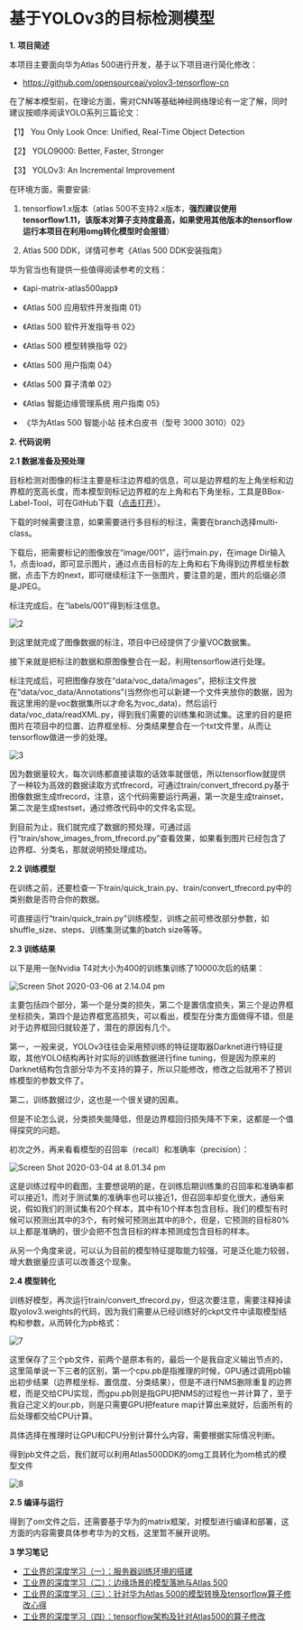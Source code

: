 # 基于YOLOv3的目标检测模型
**1.**  **项目简述**

本项目主要面向华为Atlas 500进行开发，基于以下项目进行简化修改：

* https://github.com/opensourceai/yolov3-tensorflow-cn

在了解本模型前，在理论方面，需对CNN等基础神经网络理论有一定了解，同时建议按顺序阅读YOLO系列三篇论文：

【1】  You Only Look Once: Unified, Real-Time Object Detection

【2】  YOLO9000: Better, Faster, Stronger

【3】  YOLOv3: An Incremental Improvement

在环境方面，需要安装:

1. tensorflow1.x版本（atlas 500不支持2.x版本，**强烈建议使用tensorflow1.11，该版本对算子支持度最高，如果使用其他版本的tensorflow运行本项目在利用omg转化模型时会报错**）

2. Atlas 500 DDK，详情可参考《Atlas 500 DDK安装指南》


华为官当也有提供一些值得阅读参考的文档：

* 《api-matrix-atlas500app》

* 《Atlas 500 应用软件开发指南 01》

* 《Atlas 500 软件开发指导书 02》

* 《Atlas 500 模型转换指导 02》

* 《Atlas 500 用户指南 04》

* 《Atlas 500 算子清单 02》

* 《Atlas 智能边缘管理系统 用户指南 05》

* 《华为Atlas 500 智能小站 技术白皮书（型号 3000 3010）02》



**2.  代码说明**

**2.1 数据准备及预处理**

目标检测对图像的标注主要是标注边界框的信息，可以是边界框的左上角坐标和边界框的宽高长度，而本模型则标记边界框的左上角和右下角坐标，工具是BBox-Label-Tool，可在GitHub下载（[点击打开](https://github.com/puzzledqs/BBox-Label-Tool)）。

下载的时候需要注意，如果需要进行多目标的标注，需要在branch选择multi-class。

下载后，把需要标记的图像放在“image/001”，运行main.py，在image Dir输入1，点击load，即可显示图片，通过点击目标的左上角和右下角得到边界框坐标数据，点击下方的next，即可继续标注下一张图片，要注意的是，图片的后缀必须是JPEG。

标注完成后，在“labels/001”得到标注信息。

![2](readme_image/2.png)

到这里就完成了图像数据的标注，项目中已经提供了少量VOC数据集。

接下来就是把标注的数据和原图像整合在一起，利用tensorflow进行处理。

标注完成后，可把图像存放在“data/voc_data/images”，把标注文件放在“data/voc_data/Annotations”(当然你也可以新建一个文件夹放你的数据，因为我这里用的是voc数据集所以才命名为voc_data)，然后运行data/voc_data/readXML.py，得到我们需要的训练集和测试集。这里的目的是把图片在项目中的位置、边界框坐标、分类结果整合在一个txt文件里，从而让tensorflow做进一步的处理。

![3](readme_image/3.png)

因为数据量较大，每次训练都直接读取的话效率就很低，所以tensorflow就提供了一种较为高效的数据读取方式tfrecord，可通过train/convert_tfrecord.py基于图像数据生成tfrecord，注意，这个代码需要运行两遍，第一次是生成trainset，第二次是生成testset，通过修改代码中的文件名实现。

到目前为止，我们就完成了数据的预处理，可通过运行“train/show_images_from_tfrecord.py”查看效果，如果看到图片已经包含了边界框、分类名，那就说明预处理成功。



**2.2 训练模型**

在训练之前，还要检查一下train/quick_train.py、train/convert_tfrecord.py中的类别数是否符合你的数据。

可直接运行“train/quick_train.py”训练模型，训练之前可修改部分参数，如shuffle_size、steps、训练集测试集的batch size等等。



**2.3 训练结果**

以下是用一张Nvidia T4对大小为400的训练集训练了10000次后的结果：

![Screen Shot 2020-03-06 at 2.14.04 pm](readme_image/5.png)

主要包括四个部分，第一个是分类的损失，第二个是置信度损失，第三个是边界框坐标损失，第四个是边界框宽高损失，可以看出，模型在分类方面做得不错，但是对于边界框回归就较差了，潜在的原因有几个。

第一，一般来说，YOLOv3往往会采用预训练的特征提取器Darknet进行特征提取，其他YOLO结构再针对实际的训练数据进行fine tuning，但是因为原来的Darknet结构包含部分华为不支持的算子，所以只能修改，修改之后就用不了预训练模型的参数文件了。

第二，训练数据过少，这也是一个很关键的因素。

但是不论怎么说，分类损失能降低，但是边界框回归损失降不下来，这都是一个值得探究的问题。

初次之外，再来看看模型的召回率（recall）和准确率（precision）：

![Screen Shot 2020-03-04 at 8.01.34 pm](readme_image/6.png)

这是训练过程中的截图，主要想说明的是，在训练后期训练集的召回率和准确率都可以接近1，而对于测试集的准确率也可以接近1，但召回率却变化很大，通俗来说，假如我们的测试集有20个样本，其中有10个样本包含目标，我们的模型有时候可以预测出其中的3个，有时候可预测出其中的8个，但是，它预测的目标80%以上都是准确的，很少会把不包含目标的样本预测成包含目标的样本。

从另一个角度来说，可以认为目前的模型特征提取能力较强，可是泛化能力较弱，增大数据量应该可以改善这个现象。



**2.4 模型转化**

训练好模型，再次运行train/convert_tfrecord.py，但这次要注意，需要注释掉读取yolov3.weights的代码，因为我们需要从已经训练好的ckpt文件中读取模型结构和参数，从而转化为pb格式：

![7](readme_image/7.png)

这里保存了三个pb文件，前两个是原本有的，最后一个是我自定义输出节点的，这里简单说一下三者的区别，第一个cpu.pb是指推理的时候，GPU通过调用pb输出初步结果（边界框坐标、置信度、分类结果），但是不进行NMS删除重复的边界框，而是交给CPU实现，而gpu.pb则是指GPU把NMS的过程也一并计算了，至于我自己定义的our.pb，则是只需要GPU把feature map计算出来就好，后面所有的后处理都交给CPU计算。

具体选择在推理时让GPU和CPU分别计算什么内容，需要根据实际情况判断。

得到pb文件之后，我们就可以利用Atlas500DDK的omg工具转化为om格式的模型文件

![8](readme_image/8.png)



**2.5 编译与运行**

得到了om文件之后，还需要基于华为的matrix框架，对模型进行编译和部署，这方面的内容需要具体参考华为的文档，这里暂不展开说明。



**3 学习笔记**

* [工业界的深度学习（一）：服务器训练环境的搭建](https://blog.csdn.net/jesseyule/article/details/104601282)
* [工业界的深度学习（二）：边缘场景的模型落地与Atlas 500](https://blog.csdn.net/jesseyule/article/details/104683695)
* [工业界的深度学习（三）：针对华为Atlas 500的模型转换及tensorflow算子修改心得](https://blog.csdn.net/jesseyule/article/details/104931677)
* [工业界的深度学习（四）：tensorflow架构及针对Atlas500的算子修改](https://blog.csdn.net/jesseyule/article/details/106149346)



